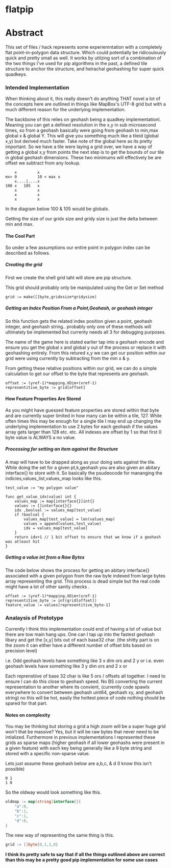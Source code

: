# flatpip

# Abstract

This set of files / hack represents some experiemntation with a completely flat point-in-polygon data structure. Which could potentially be ridicoulously quick and pretty small as well. It works by utilzing sort of a combination of the two things I've used for pip algorithms in the past, a defined tile structure to anchor the structure, and heirachal geohashing for super quick quadkeys. 

### Intended Implementation 

When thinking about it, this really doesn't do anything THAT novel a lot of the concepts here are outlined in things like MapBox's UTF-8 grid but with a much different reason for the underlying implementation.

The backbone of this relies on geohash being a quadkey implementationl. Meaning you can get a defined resolution in the x,y in sub microsecond times, so from a geohash basically were going from geohash to min,max global x & global Y. This will give you something much like a tileid (global x,y) but derived much faster. Take note of the global here as its pretty important. So we have a tile were laying a grid over, we have a way of getting a global x,y from points the next step is to get the bounds of our tile in global geohash dimensions. These two minimums will effectively be are   offset we subtract from any lookup.

```
    x         x
mx> 0         10 < max x
    x....|....x
100 x   105   x
    x         x
    x         x
    x         x
```
In the diagram below 100 & 105 would be globalx.

Getting the size of our gridx size and gridy size is just the delta between min and max.

#### The Cool Part

So under a few assumptions our entire point in polygon index can be described as follows.

##### Creating the grid

First we create the shell grid taht will store are pip structure.

This grid should probably only be manipulated using the Get or Set method

```golang
grid := make([]byte,gridxsize*gridysize)
```

##### Getting an Index Position From a Point,Geohash, or geohash integer 

So this function gets the related index position given a point, geohash integer, and geohash string.. probably only one of these methods will ultimately be implemented but currenty needs all 3 for debugging purposes.

The name of the game here is stated earlier tap into a geohash encode and ensure you get the global x and global y out of the process or replace it with geohashing entirely. From this retured x,y we can get our position within our grid were using currently by subtracting from the min x & y. 

From getting these relative positions within our grid, we can do a simple calculation to get our offset to the byte that represents are geohash.

```golang
offset := (yref-1)*mapping.XDim+(xref-1)
representitive_byte := grid[offset]
```


#### How Feature Properties Are Stored

As you might have guessed feature properties are stored within that byte and are currently super limited in how many can be within a tile, 127. While often times this may be enough for a single tile I may end up changing the underlying implementation to use 2 bytes for each geohash if the values array gets larger than 128 etc. etc. All indexes are offset by 1 so that first 0 byte value is ALWAYS a no value. 

##### Processing for setting an item against the Structure

A map will have to be drapped along as your doing sets against the tile. While doing the set for a given pt,k,geohash you are also given an abitary interface{} to store with it. So basically the psudeocode for mananging the indicies,values_list,values_map looks like this.

```golang
test_value := "my polygon value"

func get_value_idx(value) int {
    values_map := map[interface{}]int{}
    values := []interface{}{}
    idx ,boolval := values_map[test_value]
    if !boolval {
        values_map[test_value] = len(values_map)
        values = append(values,test_value)
        idx = values_map[test_value]
    }
    return idx+1 // 1 bit offset to ensure that we know if a geohash was atleast hit
}
```


##### Getting a value int from a Raw Bytes

The code below shows the process for getting an abitary interface{} associated with a given polygon from the raw byte indexed from large bytes array representing the grid. This process is dead simple but the real code might have a lot of other sanity checks .

```golang
offset := (yref-1)*mapping.XDim+(xref-1)
representitive_byte := int(grid[offset])
feature_value := values[representitive_byte-1]
```

### Analaysis of Prototype

Currently I think this implementation could end of having a lot of value but there are tow main hang ups. One can I tap up into the fastest geohash libary and get the [x,y] bits out of each base32 char. (the shitty part is on the zoom it can either have a different number of offset bits based on precision level) 

i.e. Odd geohash levels have something like 3 x dim ors and 2 y or
i.e. even geohash levels have something like 3 y dim ors and 2 x or

Each reprenstiive of base 32 char is like 5 ors / offsets  all together. I need to ensure I can do this close to geohash speed. No BS converting the current representation to another where its convient, (currently code spawls everywhere to convert between geohash uint64, geohash xy, and geohash string) no this will be hot, easily the hottest piece of code nothing should be spared for that part.


#### Notes on complexity 

You may be thinking but storing a grid a high zoom will be a super huge grid won't that be massive? Yes, but it will be raw bytes that never need to be intialized. Furthermore in previous implementations I represented these grids as sparse maps (higher geohash if all lower geohashs were present in a given feature) with each key being generally like a 9 byte string and stored with a specific non-sparse value. 

Lets just assume these geohash below are a,b,c, & d (I know this isn't possible)

```
0 1 
1 0
```
So the oldway would look something like this.

```go
oldmap := map[string]interface{}{
    "a":0,
    "b":1,
    "c":1,
    "d":0,
}
```

The new way of representing the same thing is this.

```go
grid := []byte{0,1,1,0}
```

**I think its pretty safe to say that if all the things outlined above are correct than this may be a pretty good pip implementation for some use cases**

